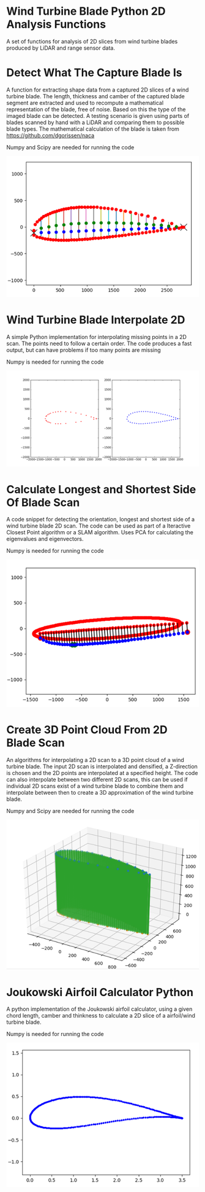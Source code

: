 # Wind Turbine Blade Python 2D Analysis Functions
 A set of functions for analysis of 2D slices from wind turbine blades produced by LiDAR and range sensor data.
 
# Detect What The Capture Blade Is

A function for extracting shape data from a captured 2D slices of a wind turbine blade. The length, thickness and camber of the captured blade segment are extracted and used to recompute a mathematical representation of the blade, free of noise. Based on this the type of the imaged blade can be detected. A testing scenario is given using parts of blades scanned by hand with a LiDAR and comparing them to possible blade types. The mathematical calculation of the blade is taken from https://github.com/dgorissen/naca

Numpy and Scipy are needed for running the code

![Screenshot1 identifyBlade](images/identifyBlade.PNG)

# Wind Turbine Blade Interpolate 2D

A simple Python implementation for interpolating missing points in a 2D scan. The points need to follow a certain order. The code produces a fast output, but can have problems if too many points are missing

Numpy is needed for running the code

![Screenshot1 interpolate](images/interpolate.png)

# Calculate Longest and Shortest Side Of Blade Scan

A code snippet for detecting the orientation, longest and shortest side of a wind turbine blade 2D scan. The code can be used as part of a Iteractive Closest Point algorithm or a  SLAM algorithm. Uses PCA for calculating the eigenvalues and eigenvectors.

Numpy is needed for running the code

![Screenshot1 shortLong](images/shortestLongest.PNG)

# Create 3D Point Cloud From 2D Blade Scan

An algorithms for interpolating a 2D scan to a 3D point cloud of a wind turbine blade. The input 2D scan is interpolated and densified, a Z-direction is chosen and the 2D points are interpolated at a specified height. The code can also interpolate between two different 2D scans, this can be used if individual 2D scans exist of a wind turbine blade to combine them and interpolate between then to create a 3D approximation of the wind turbine blade.

Numpy and Scipy are needed for running the code

![Screenshot1 3dfrom2d](images/3dbladeFrom2d.PNG)

# Joukowski Airfoil Calculator Python

A python implementation of the Joukowski airfoil calculator, using a given chord length, camber and thinkness to calculate a 2D slice of a airfoil/wind turbine blade.

Numpy is needed for running the code

![Screenshot1 joukowski](images/joukowski.PNG)
